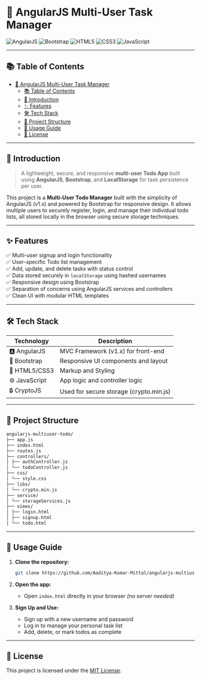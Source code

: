 # 📝 AngularJS Multi-User Task Manager

![AngularJS](https://img.shields.io/badge/AngularJS-v1.x-red?logo=angularjs&style=for-the-badge) ![Bootstrap](https://img.shields.io/badge/Bootstrap-5.x-purple?logo=bootstrap&style=for-the-badge) ![HTML5](https://img.shields.io/badge/HTML5-Ready-orange?logo=html5&style=for-the-badge) ![CSS3](https://img.shields.io/badge/CSS3-Styled-blue?logo=css3&style=for-the-badge) ![JavaScript](https://img.shields.io/badge/JavaScript-ES5-yellow?logo=javascript&style=for-the-badge)

---

## 📚 Table of Contents

- [📝 AngularJS Multi-User Task Manager](#-angularjs-multi-user-task-manager)
  - [📚 Table of Contents](#-table-of-contents)
  - [📌 Introduction](#-introduction)
  - [✨ Features](#-features)
  - [🛠️ Tech Stack](#️-tech-stack)
  - [📁 Project Structure](#-project-structure)
  - [🚀 Usage Guide](#-usage-guide)
  - [🪪 License](#-license)

---

## 📌 Introduction

> A lightweight, secure, and responsive **multi-user Todo App** built using **AngularJS**, **Bootstrap**, and **LocalStorage** for task persistence per user.

This project is a **Multi-User Todo Manager** built with the simplicity of AngularJS (v1.x) and powered by Bootstrap for responsive design. It allows multiple users to securely register, login, and manage their individual todo lists, all stored locally in the browser using secure storage techniques.

---

## ✨ Features

✅ Multi-user signup and login functionality  
✅ User-specific Todo list management  
✅ Add, update, and delete tasks with status control  
✅ Data stored securely in `localStorage` using hashed usernames  
✅ Responsive design using Bootstrap  
✅ Separation of concerns using AngularJS services and controllers  
✅ Clean UI with modular HTML templates

---

## 🛠️ Tech Stack

| Technology    | Description                             |
| ------------- | --------------------------------------- |
| 🅰️ AngularJS  | MVC Framework (v1.x) for front-end      |
| 🎨 Bootstrap  | Responsive UI components and layout     |
| 🧱 HTML5/CSS3 | Markup and Styling                      |
| ⚙️ JavaScript | App logic and controller logic          |
| 🔒 CryptoJS   | Used for secure storage (crypto.min.js) |

---

## 📁 Project Structure

```md
angularjs-multiuser-todo/
├── app.js
├── index.html
├── routes.js
├── controllers/
│ ├── authController.js
│ └── todoController.js
├── css/
│ └── style.css
├── libs/
│ └── crypto.min.js
├── service/
│ └── storageServices.js
├── views/
│ ├── login.html
│ ├── signup.html
│ └── todo.html
```

---

## 🚀 Usage Guide

1. **Clone the repository:**

   ```bash
   git clone https://github.com/Aaditya-Kumar-Mittal/angularjs-multiuser-todo.git
   ```

2. **Open the app:**

   - Open `index.html` directly in your browser _(no server needed)_

3. **Sign Up and Use:**

   - Sign up with a new username and password
   - Log in to manage your personal task list
   - Add, delete, or mark todos as complete

---

## 🪪 License

This project is licensed under the [MIT License](LICENSE).
